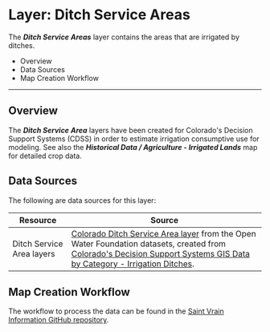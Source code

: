 # Layer: Ditch Service Areas #

The ***Ditch Service Areas*** layer contains the areas that are irrigated by ditches.

*   Overview
*   Data Sources
*   Map Creation Workflow

---

## Overview

The ***Ditch Service Area*** layers have been created for Colorado's Decision Support Systems (CDSS)
in order to estimate irrigation consumptive use for modeling.
See also the ***Historical Data / Agriculture - Irrigated Lands*** map for detailed crop data.

## Data Sources

The following are data sources for this layer:

| **Resource** | **Source** |
| -- | -- |
| Ditch Service Area layers | [Colorado Ditch Service Area layer](http://data.openwaterfoundation.org/state/co/dwr/irrigated-lands/) from the Open Water Foundation datasets, created from [Colorado's Decision Support Systems GIS Data by Category - Irrigation Ditches](https://www.colorado.gov/pacific/cdss/gis-data-category). |

## Map Creation Workflow

The workflow to process the data can be found in the
[Saint Vrain Information GitHub repository](https://github.com/OpenWaterFoundation/owf-infomapper-saint-vrain/tree/master/workflow/BasinEntities/Agriculture-Ditches).

